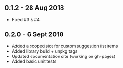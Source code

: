## 0.1.2 - 28 Aug 2018
- Fixed #3 & #4

## 0.2.0 - 6 Sept 2018
- Added a scoped slot for custom suggestion list items
- Added library build + unpkg tags
- Updated documentation site (working on gh-pages)
- Added basic unit tests
